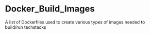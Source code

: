 # Docker_Build_Images
A list of Dockerfiles used to create various types of images needed to build/run techstacks
